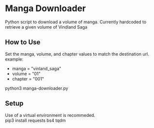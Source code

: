 # Manga Downloader

Python script to download a volume of manga.  Currently hardcoded to retrieve a given volume of Vindland Saga

## How to Use

Set the manga, volume, and chapter values to match the destination url.
example:

* manga = "vinland_saga"
* volume = "01"
* chapter = "001"

python3 manga-downloader.py

## Setup

Use of a virtual environment is recommeded.  
pip3 install requests bs4 tqdm
